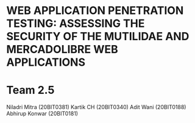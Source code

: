 # WEB APPLICATION PENETRATION TESTING: ASSESSING THE SECURITY OF THE MUTILIDAE AND MERCADOLIBRE WEB APPLICATIONS
# Team 2.5

Niladri Mitra (20BIT0381)
Kartik CH (20BIT0340)
Adit Wani (20BIT0188)
Abhirup Konwar (20BIT0181)
